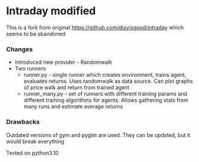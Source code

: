 # Intraday modified

This is a fork from original https://github.com/diovisgood/intraday which seems to be abandoned

### Changes
- Introduced new provider - Randomwalk
- Two runners
    - runner.py - single runner which creates environment, trains agent, evaluates returns. Uses randomwalk as data source. Can plot graphs of price walk and return from trained agent
    - runner_many.py - set of runners with different training params and different training algorithms for agents. Allows gathering stats from many runs and estimate average returns


### Drawbacks

Outdated versions of gym and pyglet are used. They can be updated, but it would break everything

Tested on python3.10

